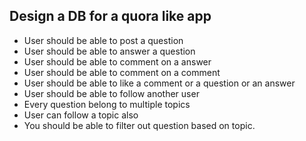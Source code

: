 ##  Design a DB for a quora like app

- User should be able to post a question
- User should be able to answer a question
- User should be able to comment on a answer 
- User should be able to comment on a comment
- User should be able to like a comment or a question or an answer
- User should be able to follow another user
- Every question belong to multiple topics
- User can follow a topic also
- You should be able to filter out question based on topic. 